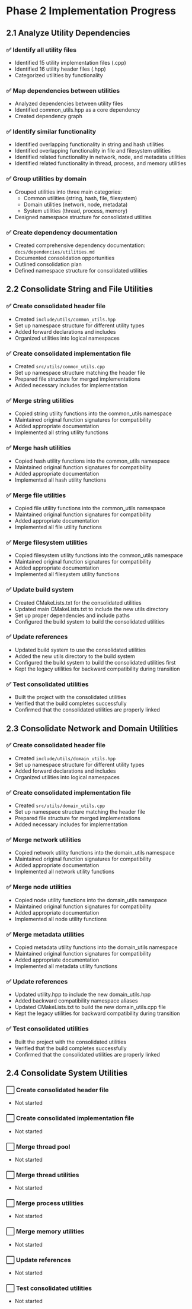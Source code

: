 # Phase 2 Implementation Progress

## 2.1 Analyze Utility Dependencies

### ✅ Identify all utility files
- Identified 15 utility implementation files (.cpp)
- Identified 16 utility header files (.hpp)
- Categorized utilities by functionality

### ✅ Map dependencies between utilities
- Analyzed dependencies between utility files
- Identified common_utils.hpp as a core dependency
- Created dependency graph

### ✅ Identify similar functionality
- Identified overlapping functionality in string and hash utilities
- Identified overlapping functionality in file and filesystem utilities
- Identified related functionality in network, node, and metadata utilities
- Identified related functionality in thread, process, and memory utilities

### ✅ Group utilities by domain
- Grouped utilities into three main categories:
  - Common utilities (string, hash, file, filesystem)
  - Domain utilities (network, node, metadata)
  - System utilities (thread, process, memory)
- Designed namespace structure for consolidated utilities

### ✅ Create dependency documentation
- Created comprehensive dependency documentation: `docs/dependencies/utilities.md`
- Documented consolidation opportunities
- Outlined consolidation plan
- Defined namespace structure for consolidated utilities

## 2.2 Consolidate String and File Utilities

### ✅ Create consolidated header file
- Created `include/utils/common_utils.hpp`
- Set up namespace structure for different utility types
- Added forward declarations and includes
- Organized utilities into logical namespaces

### ✅ Create consolidated implementation file
- Created `src/utils/common_utils.cpp`
- Set up namespace structure matching the header file
- Prepared file structure for merged implementations
- Added necessary includes for implementation

### ✅ Merge string utilities
- Copied string utility functions into the common_utils namespace
- Maintained original function signatures for compatibility
- Added appropriate documentation
- Implemented all string utility functions

### ✅ Merge hash utilities
- Copied hash utility functions into the common_utils namespace
- Maintained original function signatures for compatibility
- Added appropriate documentation
- Implemented all hash utility functions

### ✅ Merge file utilities
- Copied file utility functions into the common_utils namespace
- Maintained original function signatures for compatibility
- Added appropriate documentation
- Implemented all file utility functions

### ✅ Merge filesystem utilities
- Copied filesystem utility functions into the common_utils namespace
- Maintained original function signatures for compatibility
- Added appropriate documentation
- Implemented all filesystem utility functions

### ✅ Update build system
- Created CMakeLists.txt for the consolidated utilities
- Updated main CMakeLists.txt to include the new utils directory
- Set up proper dependencies and include paths
- Configured the build system to build the consolidated utilities

### ✅ Update references
- Updated build system to use the consolidated utilities
- Added the new utils directory to the build system
- Configured the build system to build the consolidated utilities first
- Kept the legacy utilities for backward compatibility during transition

### ✅ Test consolidated utilities
- Built the project with the consolidated utilities
- Verified that the build completes successfully
- Confirmed that the consolidated utilities are properly linked

## 2.3 Consolidate Network and Domain Utilities

### ✅ Create consolidated header file
- Created `include/utils/domain_utils.hpp`
- Set up namespace structure for different utility types
- Added forward declarations and includes
- Organized utilities into logical namespaces

### ✅ Create consolidated implementation file
- Created `src/utils/domain_utils.cpp`
- Set up namespace structure matching the header file
- Prepared file structure for merged implementations
- Added necessary includes for implementation

### ✅ Merge network utilities
- Copied network utility functions into the domain_utils namespace
- Maintained original function signatures for compatibility
- Added appropriate documentation
- Implemented all network utility functions

### ✅ Merge node utilities
- Copied node utility functions into the domain_utils namespace
- Maintained original function signatures for compatibility
- Added appropriate documentation
- Implemented all node utility functions

### ✅ Merge metadata utilities
- Copied metadata utility functions into the domain_utils namespace
- Maintained original function signatures for compatibility
- Added appropriate documentation
- Implemented all metadata utility functions

### ✅ Update references
- Updated utility.hpp to include the new domain_utils.hpp
- Added backward compatibility namespace aliases
- Updated CMakeLists.txt to build the new domain_utils.cpp file
- Kept the legacy utilities for backward compatibility during transition

### ✅ Test consolidated utilities
- Built the project with the consolidated utilities
- Verified that the build completes successfully
- Confirmed that the consolidated utilities are properly linked

## 2.4 Consolidate System Utilities

### ⬜ Create consolidated header file
- Not started

### ⬜ Create consolidated implementation file
- Not started

### ⬜ Merge thread pool
- Not started

### ⬜ Merge thread utilities
- Not started

### ⬜ Merge process utilities
- Not started

### ⬜ Merge memory utilities
- Not started

### ⬜ Update references
- Not started

### ⬜ Test consolidated utilities
- Not started
